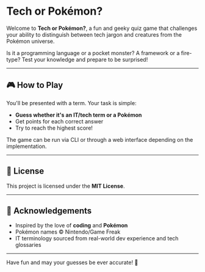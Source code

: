 # Tech or Pokémon?

Welcome to **Tech or Pokémon?**, a fun and geeky quiz game that challenges your ability to distinguish between tech jargon and creatures from the Pokémon universe.

Is it a programming language or a pocket monster? A framework or a fire-type? Test your knowledge and prepare to be surprised!

---

## 🎮 How to Play

You'll be presented with a term. Your task is simple:

* **Guess whether it's an IT/tech term or a Pokémon**
* Get points for each correct answer
* Try to reach the highest score!

The game can be run via CLI or through a web interface depending on the implementation.

---

## 📄 License

This project is licensed under the **MIT License**.

---

## 🙌 Acknowledgements

* Inspired by the love of **coding** and **Pokémon**
* Pokémon names © Nintendo/Game Freak
* IT terminology sourced from real-world dev experience and tech glossaries

---

Have fun and may your guesses be ever accurate! 🚀
